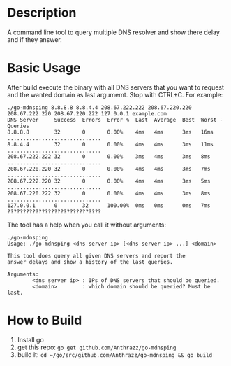 # Description

A command line tool to query multiple DNS resolver and show there delay and if they answer.

# Basic Usage

After build execute the binary with all DNS servers that you want to request and the wanted domain as last argumemt. Stop with CTRL+C. For example:

```
./go-mdnsping 8.8.8.8 8.8.4.4 208.67.222.222 208.67.220.220 208.67.222.220 208.67.220.222 127.0.0.1 example.com
DNS Server     Success  Errors  Error %  Last  Average  Best  Worst - Queries
8.8.8.8        32       0       0.00%    4ms   4ms      3ms   16ms    ..............................
8.8.4.4        32       0       0.00%    4ms   4ms      3ms   11ms    ..............................
208.67.222.222 32       0       0.00%    3ms   4ms      3ms   8ms     ..............................
208.67.220.220 32       0       0.00%    4ms   4ms      3ms   7ms     ..............................
208.67.222.220 32       0       0.00%    4ms   4ms      3ms   5ms     ..............................
208.67.220.222 32       0       0.00%    4ms   4ms      3ms   8ms     ..............................
127.0.0.1      0        32      100.00%  0ms   0ms      0ms   7ms     ??????????????????????????????
```

The tool has a help when you call it without arguments:

```
./go-mdnsping
Usage: ./go-mdnsping <dns server ip> [<dns server ip> ...] <domain>

This tool does query all given DNS servers and report the
answer delays and show a history of the last queries.

Arguments:
        <dns server ip> : IPs of DNS servers that should be queried.
        <domain>        : which domain should be queried? Must be last.
```

# How to Build

1. Install go
2. get this repo: `go get github.com/Anthrazz/go-mdnsping`
3. build it: `cd ~/go/src/github.com/Anthrazz/go-mdnsping && go build`
